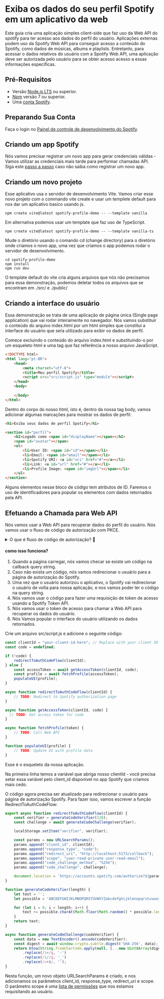 # Exiba os dados do seu perfil Spotify em um aplicativo da web

Este guia cria uma aplicação simples client-side que faz uso da Web API do spotify para ter acesso aos dados do perfil do usuário.
Aplicações externas podem uso da Spotify Web API para conseguir acesso a conteúdo do Spotify, como dados de músicas, albums e playlists.
Entretanto, para acessar o dados relativos do usuário com a Spotify Web API, uma aplicação deve ser autorizada pelo usuário para se obter acesso acesso a essas informações específicas.

## Pré-Requisitos

- Versão [Node.js LTS](https://nodejs.org/en) ou superior.
- [Npm](https://docs.npmjs.com/) versão 7 ou superior.
- Uma [conta Spotify](https://accounts.spotify.com/en/login?flow_ctx=a00142bf-54ff-4ac2-89e3-5bf33b142f27:1702587714).

## Preparando Sua Conta 

Faça o login no [Painel de controle de desenvolvimento do Spotify](https://developer.spotify.com/).

## Criando um app Spotify

Nós vamos precisar registrar um novo app para gerar credenciais válidas - Vamos utilizar as credenciais mais tarde para performar chamadas API. Siga este [passo a passo](https://developer.spotify.com/documentation/web-api/concepts/apps) caso não saiba como registrar um novo app.

## Criando um novo projeto

Esse aplicativo usa o servidor de desenvolvimento Vite. Vamos criar esse novo projeto com o commando vite create e usar um templete default para nos dar um aplicativo basíco usando js.

```
npm create vite@latest spotify-profile-demo -- --template vanilla
```

Em alternativa podemos usar um template que faz uso de TypeScript.

```
npm create vite@latest spotify-profile-demo -- --template vanilla-ts
```
Mude o diretório usando o comando cd (change directory) para o diretório onde criamos o novo app, uma vez que criamos o app podemos rodar o servidor de desenvolvimento.

```
cd spotify-profile-demo
npm install
npm run dev
```
O template default do vite cria alguns arquivos que nós não precisamos para essa demonstração, podemos deletar todos os arquivos que se encontram em ./src/ e ./public/

## Criando a interface do usuário

Essa demonstração se trata de uma aplicação de página única (Single page application) que vai rodar inteiramente no navegador. Nós vamos substituir o conteúdo do arquivo index.html por um html simples que constitui a interface do usuário que seŕa utilizado para exibir os dados de perfil.

Comece excluindo o conteúdo do arquivo index.html e substituindo-o por um esqueleto html e uma tag que faz referência a nosso arquivo JavaScript.

```html
<!DOCTYPE html>
<html lang="pt-BR">
    <head>
        <meta charset="utf-8">
        <title>Meu perfil Spotify</title>
        <script src="src/script.js" type="module"></script>
    </head>
    <body>
        
    </body>
</html>
```

Dentro do corpo do nosso html, isto é, dentro da nossa tag body, vamos adicionar algumas marcações para mostrar os dados de perfil:

```html
<h1>Exiba seus dados de perfil Spotify</h1>

<section id="perfil">
    <h2>Logado como <span id="displayName"></span></h2>
    <span id="avatar"></span>
    <ul>
        <li>User ID: <span id="id"></span></li>
        <li>Email: <span id="email"></span></li>
        <li>Spotify URI: <a id="uri" href="#"></a></li>
        <li>Link: <a id="url" href="#"></a></li>
        <li>Profile Image: <span id="imgUrl"></span></li>
    </ul>
</section> 
```
Alguns elementos nesse bloco de código tem atributos de ID. Faremos o uso de identificadores para popular os elementos com dados retornados pela API.

## Efetuando a Chamada para Web API

Nós vamos usar a Web API para recuperar dados do perfil do usuário. Nós vamos usar o fluxo de código de autorização com PKCE.

<details>
    <summary>O que é fluxo de código de autorização? 🧐</summary>
    <br>
    <p>
        O fluxo de código de autorização é um dos fluxos do OAuth 2.0, um protocolo amblamente utilizado para autenticação e autorização em aplicativos web e móveis. Neste fluxo, um cliente solicita uma autorização ao servidor de autorização, que autentica o usuário e retorna um código de autorização. Esse código é então trocado por um token de acesso, que é usado para acessar recursos protegidos.
    </p>
    <details>
        <summary>O que é um Fluxo de código de autorização de maneira simples? 🤔</summary>
        <br>
        <p>Imagine que você quer entrar em um clube secreto, para isso seguimos um <span>fluxo de passos</span>:</p>
        <ul>
            <li>Você vai até a porta e pede permissão para entrar.</li>
            <li>O Guardião do clube solicita que diga quem é, e você responde seu nome.</li>
            <li>Em vez de deixar você entrar imediatamente, o Guardião dá a você um código especial.</li>
            <li>Agora em vez de usarmos diretamente esse código para abrir a porta, o fornecemos para o Guardião e o Guardião o usa para deixar você entrar...</li>
        </ul>    
    </details>
    <br>
    <p>Agora que entendeu oque é o <strong>fluxo de código de autenticação</strong> pode estar se perguntando "Como assim fluxo de código de autenticação com <strong>PKCE</strong>?🧐":</p>
    <strong>PKCE</strong> é uma medida de segurança frequentemente adicionada ao fluxo de código de autorização para proteger contra certos tipos de ataques, tornando o processo de autenticação mais seguro.
</details>

#### como isso funciona?

1. Quando a página carregar, nós vamos checar se existe um código na callback query string.
2. Caso não exista um código, nós vamos redirecionar o usuário para a página de autorização do Spotify.
3. Uma vez que o usuário autorizou o aplicativo, o Spotify vai redirecionar o usuário de volta para nossa aplicação, e nos vamos poder ler o código na query string.
4. Nós vamos usar o código para fazer uma requisição de token de acesso usando a Spotify Token API.
5. Nós vamos usar o token de acesso para chamar a Web API para recuperar os dados do usuário.
6. Nós Vamos popular o interface do usuário utilizando os dados retornados.

Crie um arquivo src/script.js e adicione o seguinte código:
```JavaScript
const clientId = "your-client-id-here"; // Replace with your client ID
const code = undefined;

if (!code) {
    redirectToAuthCodeFlow(clientId);
} else {
    const accessToken = await getAccessToken(clientId, code);
    const profile = await fetchProfile(accessToken);
    populateUI(profile);
}

async function redirectToAuthCodeFlow(clientId) {
    // TODO: Redirect to Spotify authorization page
}

async function getAccessToken(clientId, code) {
  // TODO: Get access token for code
}

async function fetchProfile(token) {
    // TODO: Call Web API
}

function populateUI(profile) {
    // TODO: Update UI with profile data
}
```

Esse é o esqueleto da nossa aplicação.

Na primeira linha temos a variável que abriga nosso clientId - você precisa setar essa variável pelo client_id disponivel no app Spotify que criamos mais cedo.

O código agora precisa ser atualizado para redirecionar o usuário para página de autorização Spotify. Para fazer isso, vamos escrever a função RedirectToAuthCodeFlow:

```JavaScript
export async function redirectToAuthCodeFlow(clientId) {
    const verifier = generateCodeVerifier(128);
    const challenge = await generateCodeChallenge(verifier);

    localStorage.setItem("verifier", verifier);

    const params = new URLSearchParams();
    params.append("client_id", clientId);
    params.append("response_type", "code");
    params.append("redirect_uri", "http://localhost:5173/callback");
    params.append("scope", "user-read-private user-read-email");
    params.append("code_challenge_method", "S256");
    params.append("code_challenge", challenge);

    document.location = `https://accounts.spotify.com/authorize?${params.toString()}`;
}

function generateCodeVerifier(length) {
    let text = '';
    let possible = 'ABCDEFGHIJKLMNOPQRSTUVWXYZabcdefghijklmnopqrstuvwxyz0123456789';

    for (let i = 0; i < length; i++) {
        text += possible.charAt(Math.floor(Math.random() * possible.length));
    }
    return text;
}

async function generateCodeChallenge(codeVerifier) {
    const data = new TextEncoder().encode(codeVerifier);
    const digest = await window.crypto.subtle.digest('SHA-256', data);
    return btoa(String.fromCharCode.apply(null, [...new Uint8Array(digest)]))
        .replace(/\+/g, '-')
        .replace(/\//g, '_')
        .replace(/=+$/, '');
}
```

Nesta função, um novo objeto URLSearchParams é criado, e nos adicionamos os parâmetros client_id, response_type, redirect_uri e scope. O parâmetro scope é uma [lista de permissões](https://developer.spotify.com/documentation/web-api/concepts/scopes) que nos estamos requisitando ao usuário.

